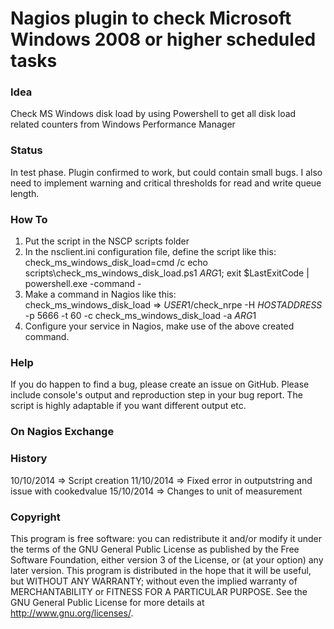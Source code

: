 # Nagios plugin to check Microsoft Windows 2008 or higher scheduled tasks

### Idea

Check MS Windows disk load by using Powershell to get all disk load related counters from Windows Performance Manager

### Status

In test phase. Plugin confirmed to work, but could contain small bugs. I also need to implement warning and critical thresholds for read and write queue length.

### How To

1) Put the script in the NSCP scripts folder  
2) In the nsclient.ini configuration file, define the script like this:  
	check_ms_windows_disk_load=cmd /c echo scripts\check_ms_windows_disk_load.ps1 $ARG1$; exit $LastExitCode | powershell.exe -command -  
3) Make a command in Nagios like this:  
	check_ms_windows_disk_load => $USER1$/check_nrpe -H $HOSTADDRESS$ -p 5666 -t 60 -c check_ms_windows_disk_load -a $ARG1$  
4) Configure your service in Nagios, make use of the above created command.

### Help

If you do happen to find a bug, please create an issue on GitHub. Please include console's output and reproduction 
step in your bug report. The script is highly adaptable if you want different output etc. 

### On Nagios Exchange


### History

10/10/2014 => Script creation
11/10/2014 => Fixed error in outputstring and issue with cookedvalue
15/10/2014 => Changes to unit of measurement

### Copyright

This program is free software: you can redistribute it and/or modify it under the terms of the GNU General Public 
License as published by the Free Software Foundation, either version 3 of the License, or (at your option) any later 
version. This program is distributed in the hope that it will be useful, but WITHOUT ANY WARRANTY; without even the 
implied warranty of MERCHANTABILITY or FITNESS FOR A PARTICULAR PURPOSE. See the GNU General Public License for more 
details at <http://www.gnu.org/licenses/>.
